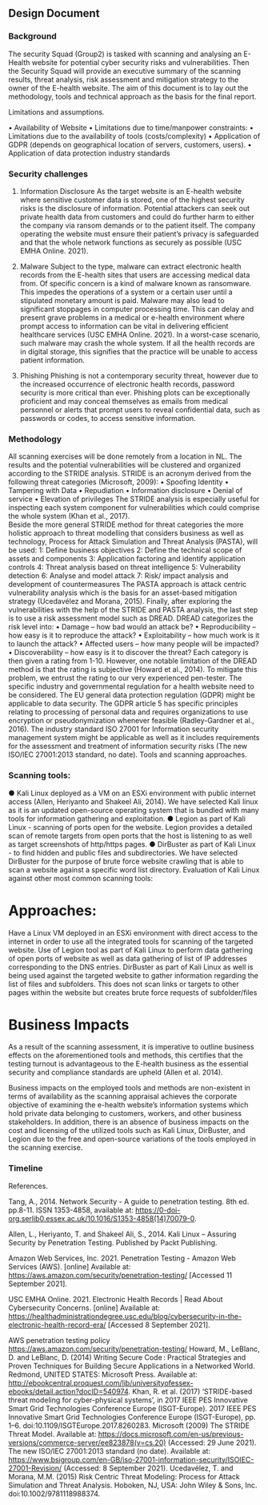 
 
## Design Document

### Background
The security Squad (Group2) is tasked with scanning and analysing an E-Health website for potential cyber security risks and vulnerabilities. Then the Security Squad will provide an executive summary of the scanning results, threat analysis, risk assessment and mitigation strategy to the owner of the E-health website. The aim of this document is to lay out the methodology, tools and technical approach as the basis for the final report.

Limitations and assumptions.

•	Availability of Website
•	Limitations due to time/manpower constraints:
•	Limitations due to the availability of tools (costs/complexity)
•	Application of GDPR (depends on geographical location of servers, customers, users).
•	Application of data protection industry standards

### Security challenges 
 
1. 	Information Disclosure
As the target website is an E-health website where sensitive customer data is stored, one of the highest security risks is the disclosure of information. Potential attackers can seek out private health data from customers and could do further harm to either the company via ransom demands or to the patient itself. The company operating the website must ensure their patient’s privacy is safeguarded and that the whole network functions as securely as possible (USC EMHA Online. 2021).


2. 	Malware
Subject to the type, malware can extract electronic health records from the E-health sites that users are accessing medical data from. Of specific concern is a kind of malware known as ransomware. This impedes the operations of a system or a certain user until a stipulated monetary amount is paid.
Malware may also lead to significant stoppages in computer processing time. This can delay and present grave problems in a medical or e-health environment where prompt access to information can be vital in delivering efficient healthcare services (USC EMHA Online. 2021). In a worst-case scenario, such malware may crash the whole system. If all the health records are in digital storage, this signifies that the practice will be unable to access patient information.


3. 	Phishing
Phishing is not a contemporary security threat, however due to the increased occurrence of electronic health records, password security is more critical than ever. Phishing plots can be exceptionally proficient and may conceal themselves as emails from medical personnel or alerts that prompt users to reveal confidential data, such as passwords or codes, to access sensitive information.


### Methodology 
All scanning exercises will be done remotely from a location in NL. The results and the potential vulnerabilities will be clustered and organized according to the STRIDE analysis. STRIDE is an acronym derived from the following threat categories (Microsoft, 2009):
•	Spoofing Identity
•	Tampering with Data
•	Repudiation
•	Information disclosure
•	Denial of service
•	Elevation of privileges
The STRIDE analysis is especially useful for inspecting each system component for vulnerabilities which could comprise the whole system (Khan et al., 2017).  
Beside the more general STRIDE method for threat categories the more holistic approach to threat modelling that considers business as well as technology, Process for Attack Simulation and Threat Analysis (PASTA), will be used:
1: Define business objectives
2: Define the technical scope of assets and components
3: Application factoring and identify application controls
4: Threat analysis based on threat intelligence 
5: Vulnerability detection
6: Analyse and model attack
7: Risk/ impact analysis and development of countermeasures
The PASTA approach is attack centric vulnerability analysis which is the basis for an asset-based mitigation strategy (Ucedavélez and Morana, 2015).
Finally, after exploring the vulnerabilities with the help of the STRIDE and PASTA analysis, the last step is to use a risk assessment model such as DREAD.
DREAD categorizes the risk level into:
•	Damage – how bad would an attack be?
•	Reproducibility – how easy is it to reproduce the attack?
•	Exploitability – how much work is it to launch the attack?
•	Affected users – how many people will be impacted?
•	Discoverability – how easy is it to discover the threat?
Each category is then given a rating from 1-10. However, one notable limitation of the DREAD method is that the rating is subjective (Howard et al., 2014). To mitigate this problem, we entrust the rating to our very experienced pen-tester.
The specific industry and governmental regulation for a health website need to be considered. The EU general data protection regulation (GDPR) might be applicable to data security. The GDPR article 5 has specific principles relating to processing of personal data and requires organizations to use encryption or pseudonymization whenever feasible (Radley-Gardner et al., 2016). 
The industry standard ISO 27001 for Information security management system might be applicable as well as it includes requirements for the assessment and treatment of information security risks (The new ISO/IEC 27001:2013 standard, no date).
Tools and scanning approaches.

### Scanning tools:
●	Kali Linux deployed as a VM on an ESXi environment with public internet access (Allen, Heriyanto and Shakeel Ali, 2014). We have selected Kali linux as it is an updated open-source operating system that is bundled with many tools for information gathering and exploitation. 
●	Legion as part of Kali Linux - scanning of ports open for the website. Legion provides a detailed scan of remote targets from open ports that the host is listening to as well as target screenshots of http/https pages. 
●	DirBuster as part of Kali Linux - to find hidden and public files and subdirectories. We have selected DirBuster for the purpose of brute force website crawling that is able to scan a website against a specific word list directory. 
Evaluation of Kali Linux against other most common scanning tools:
 
# Approaches: 
Have a Linux VM deployed in an ESXi environment with direct access to the internet in order to use all the integrated tools for scanning of the targeted website. 
Use of Legion tool as part of Kali Linux to perform data gathering of open ports of website as well as data gathering of list of IP addresses corresponding to the DNS entries. 
DirBuster as part of Kali Linux as well is being used against the targeted website to gather information regarding the list of files and subfolders. This does not scan links or targets to other pages within the website but creates brute force requests of subfolder/files

# Business Impacts 

As a result of the scanning assessment, it is imperative to outline business effects on the aforementioned tools and methods, this certifies that the testing turnout is advantageous to the E-health business as the essential security and compliance standards are upheld (Allen et al. 2014).

Business impacts on the employed tools and methods are non-existent in terms of availability as the scanning appraisal achieves the corporate objective of examining the e-health website’s information systems which hold private data belonging to customers, workers, and other business stakeholders.  In addition, there is an absence of business impacts on the cost and licensing of the utilized tools such as Kali Linux, DirBuster, and Legion due to the free and open-source variations of the tools employed in the scanning exercise.
 


### Timeline



 


References.

Tang, A., 2014. Network Security - A guide to penetration testing. 8th ed. pp.8-11. ISSN 1353-4858, available at: https://0-doi-org.serlib0.essex.ac.uk/10.1016/S1353-4858(14)70079-0.

Allen, L., Heriyanto, T. and Shakeel Ali, S., 2014. Kali Linux – Assuring Security by Penetration Testing. Published by Packt Publishing.

Amazon Web Services, Inc. 2021. Penetration Testing - Amazon Web Services (AWS). [online] Available at: https://aws.amazon.com/security/penetration-testing/  [Accessed 11 September 2021].

USC EMHA Online. 2021. Electronic Health Records | Read About Cybersecurity Concerns. [online] Available at: <https://healthadministrationdegree.usc.edu/blog/cybersecurity-in-the-electronic-health-record-era/> [Accessed 8 September 2021].

AWS penetration testing policy https://aws.amazon.com/security/penetration-testing/
Howard, M., LeBlanc, D. and LeBlanc, D. (2014) Writing Secure Code : Practical Strategies and Proven Techniques for Building Secure Applications in a Networked World. Redmond, UNITED STATES: Microsoft Press. Available at: http://ebookcentral.proquest.com/lib/universityofessex-ebooks/detail.action?docID=540974.
Khan, R. et al. (2017) ‘STRIDE-based threat modeling for cyber-physical systems’, in 2017 IEEE PES Innovative Smart Grid Technologies Conference Europe (ISGT-Europe). 2017 IEEE PES Innovative Smart Grid Technologies Conference Europe (ISGT-Europe), pp. 1–6. doi:10.1109/ISGTEurope.2017.8260283.
Microsoft (2009) The STRIDE Threat Model. Available at: https://docs.microsoft.com/en-us/previous-versions/commerce-server/ee823878(v=cs.20) (Accessed: 29 June 2021).
The new ISO/IEC 27001:2013 standard (no date). Available at: https://www.bsigroup.com/en-GB/iso-27001-information-security/ISOIEC-27001-Revision/ (Accessed: 8 September 2021).
Ucedavélez, T. and Morana, M.M. (2015) Risk Centric Threat Modeling: Process for Attack Simulation and Threat Analysis. Hoboken, NJ, USA: John Wiley & Sons, Inc. doi:10.1002/9781118988374.



